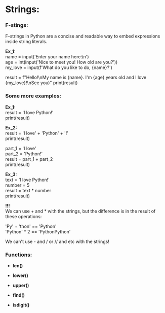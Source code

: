 # Strings:


### F-stings:

F-strings in Python are a concise and readable way to embed expressions inside string literals.

**Ex_1:**  
name = input('Enter your name here:\n')  
age = int(input('Nice to meet you! How old are you?'))  
my_love = input(f'What do you like to do, {name}?')  

result = f"Hello!\nMy name is {name}. I'm {age} years old and I love {my_love}!\nSee you)"
print(result)

### Some more examples:

**Ex_1:**  
result = 'I love Python!'  
print(result)

**Ex_2:**  
result = 'I love' + 'Python' + '!'  
print(result)

part_1 = 'I love'  
part_2 = 'Python!'  
result = part_1 + part_2  
print(result)

**Ex_3:**  
text = 'I love Python!'  
number = 5  
result = text * number  
print(result)

**!!!**  
We can use + and * with the strings, but the difference is in the result of these operations:  

'Py' + 'thon' == 'Python'  
'Python' * 2 == 'PythonPython'

We can't use - and / or // and etc with the strings!


### Functions:

- **len()**

- **lower()**

- **upper()**

- **find()**

- **isdigit()**
